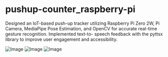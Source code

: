 # pushup-counter_raspberry-pi

Designed an IoT-based push-up tracker utilizing Raspberry Pi Zero 2W, Pi Camera, MediaPipe 
Pose Estimation, and OpenCV for accurate real-time gesture recognition. Implemented text-to-
speech feedback with the pyttsx library to improve user engagement and accessibility.

![Image](https://github.com/user-attachments/assets/14ab6063-4ae2-48ae-a740-69e48ff8ee5e)
![Image](https://github.com/user-attachments/assets/0aa2ff5b-7451-410e-b1d3-8d389febd493)
![Image](https://github.com/user-attachments/assets/90abe45d-d435-45c5-adc3-580f07b9abf9)

